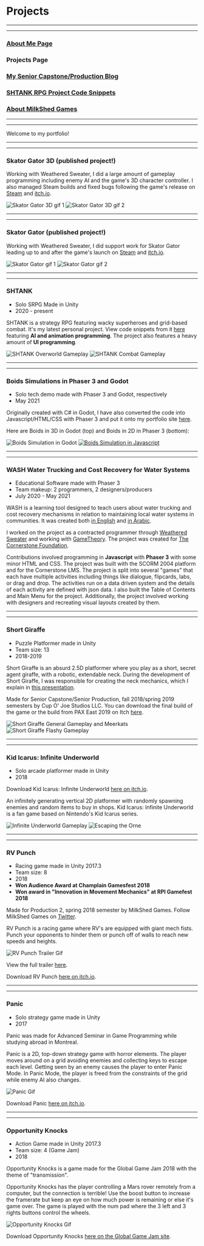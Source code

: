 # Projects

---
---

### [About Me Page](https://matthewroy01.github.io/aboutme)

### Projects Page

### [My Senior Capstone/Production Blog](https://matthewroy01.github.io/capstoneblog)

### [SHTANK RPG Project Code Snippets](https://matthewroy01.github.io/shtank)

### [About MilkShed Games](https://matthewroy01.github.io/milkshedgames)

---
---

Welcome to my portfolio!

---
---

### Skator Gator 3D (published project!)

Working with Weathered Sweater, I did a large amount of gameplay programming including enemy AI and the game's 3D character controller. I also managed Steam builds and fixed bugs following the game's release on [Steam](https://store.steampowered.com/app/1996470/Skator_Gator_3D/) and [itch.io](https://weatheredsweater.itch.io/skator-gator-3d).

![Skator Gator 3D gif 1](https://cdn.akamai.steamstatic.com/steam/apps/1996470/extras/Clip_1__10-27-22_.gif?t=1695254177)
![Skator Gator 3D gif 2](https://cdn.akamai.steamstatic.com/steam/apps/1996470/extras/Clip_2__10-27-22_.gif?t=1695254177)

---
---

### Skator Gator (published project!)

Working with Weathered Sweater, I did support work for Skator Gator leading up to and after the game's launch on [Steam](https://store.steampowered.com/app/1760240/Skator_Gator/) and [itch.io](https://weatheredsweater.itch.io/skator-gator).

![Skator Gator gif 1](https://cdn.akamai.steamstatic.com/steam/apps/1760240/extras/SG-gif-3.gif?t=1656596450)
![Skator Gator gif 2](https://cdn.akamai.steamstatic.com/steam/apps/1760240/extras/SG-gif-1.gif?t=1656596450)

---
---

### SHTANK

* Solo SRPG Made in Unity
* 2020 - present

SHTANK is a strategy RPG featuring wacky superheroes and grid-based combat. It's my latest personal project. View code snippets from it [here](https://matthewroy01.github.io/shtank) featuring **AI and animation programming**. The project also features a heavy amount of **UI programming**.

![SHTANK Overworld Gameplay](https://media.giphy.com/media/UxIhor9UpGjT37ayz6/giphy.gif)
![SHTANK Combat Gameplay](https://media.giphy.com/media/Mdghn776BDqga7LdfW/giphy.gif)

---
---

### Boids Simulations in Phaser 3 and Godot

* Solo tech demo made with Phaser 3 and Godot, respectively
* May 2021

Originally created with C# in Godot, I have also converted the code into Javascript/HTML/CSS with Phaser 3 and put it onto my portfolio site [here](https://matthewroy01.github.io/phaser_boids/).

Here are Boids in 3D in Godot (top) and Boids in 2D in Phaser 3 (bottom):

![Boids Simulation in Godot](https://media.giphy.com/media/SzINIGwUrAql0QyiU6/giphy.gif)
[![Boids Simulation in Javascript](https://media.giphy.com/media/h6uImEX2K7N5rFX2JH/giphy.gif)](https://matthewroy01.github.io/phaser_boids/)

---
---

### WASH Water Trucking and Cost Recovery for Water Systems

* Educational Software made with Phaser 3
* Team makeup: 2 programmers, 2 designers/producers
* July 2020 - May 2021

WASH is a learning tool designed to teach users about water trucking and cost recovery mechanisms in relation to maintaining local water systems in communities. It was created both [in English](https://get.disasterready.org/water-trucking-and-cost-recovery-online-training/) and [in Arabic](https://get.disasterready.org/water-trucking-and-cost-recovery-online-training/).

I worked on the project as a contracted programmer through [Weathered Sweater](https://www.weatheredsweater.com/) and working with [GameTheory](https://www.gametheoryco.com/). The project was created for [The Cornerstone Foundation](https://www.cornerstoneondemand.org/).

Contributions involved programming in **Javascript** with **Phaser 3** with some minor HTML and CSS. The project was built with the SCORM 2004 platform and for the Cornerstone LMS. The project is split into several "games" that each have multiple activities including things like dialogue, flipcards, labs, or drag and drop. The activities run on a data driven system and the details of each activity are defined with json data. I also built the Table of Contents and Main Menu for the project. Additionally, the project involved working with designers and recreating visual layouts created by them.

---
---

### Short Giraffe

* Puzzle Platformer made in Unity
* Team size: 13
* 2018-2019

Short Giraffe is an absurd 2.5D platformer where you play as a short, secret agent giraffe, with a robotic, extendable neck. During the development of Short Giraffe, I was responsible for creating the neck mechanics, which I explain in [this presentation](https://docs.google.com/presentation/d/1NBbn_v0iP8DU4oaqRKyrn2upmnK2vs6KqNosCCPtRE4/edit#slide=id.g5d86bd0ae3_0_0).

Made for Senior Capstone/Senior Production, fall 2018/spring 2019 semesters by Cup O' Joe Studios LLC. You can download the final build of the game or the build from PAX East 2019 on Itch [here](https://cupojoestudiosllc.itch.io/short-giraffe).

![Short Giraffe General Gameplay and Meerkats](https://media.giphy.com/media/JO9eGF4zXPC8CJvLP3/giphy.gif)
![Short Giraffe Flashy Gameplay](https://media.giphy.com/media/UWVKBbkMy70uBtXLOx/giphy.gif)

---
---

### Kid Icarus: Infinite Underworld

* Solo arcade platformer made in Unity
* 2018

Download Kid Icarus: Infinite Underworld [here on itch.io](https://matthewroy.itch.io/infiniteunderworld).

An infinitely generating vertical 2D platformer with randomly spawning enemies and random items to buy in shops. Kid Icarus: Infinite Underworld is a fan game based on Nintendo's Kid Icarus series.

![Infinite Underworld Gameplay](https://media.giphy.com/media/VhitQhcCl4oUNRx4O3/giphy.gif)
![Escaping the Orne](https://media.giphy.com/media/kyiIy5Vd93j3QfdCtF/giphy.gif)

---
---

### RV Punch

* Racing game made in Unity 2017.3
* Team size: 8
* 2018
* **Won Audience Award at Champlain Gamesfest 2018**
* **Won award in "Innovation in Movement Mechanics" at RPI Gamefest 2018**

Made for Production 2, spring 2018 semester by MilkShed Games. Follow MilkShed Games on [Twitter](https://twitter.com/MilkShedGames).

RV Punch is a racing game where RV's are equipped with giant mech fists. Punch your opponents to hinder them or punch off of walls to reach new speeds and heights.

![RV Punch Trailer Gif](https://media.giphy.com/media/9VtKPiHFVRsvIM8RPN/giphy.gif)

View the full trailer [here](https://www.youtube.com/watch?v=mn1Y-4wrkfY).

Download RV Punch [here on itch.io](https://milkshed-games.itch.io/rvpunch).

---
---

### Panic

* Solo strategy game made in Unity
* 2017

Panic was made for Advanced Seminar in Game Programming while studying abroad in Montreal.

Panic is a 2D, top-down strategy game with horror elements. The player moves around on a grid avoiding enemies and collecting keys to escape each level. Getting seen by an enemy causes the player to enter Panic Mode. In Panic Mode, the player is freed from the constraints of the grid while enemy AI also changes.

![Panic Gif](https://media.giphy.com/media/4T7zmKRa65oUFW8cJ5/giphy.gif)

Download Panic [here on itch.io](https://matthewroy.itch.io/panic).

---
---

### Opportunity Knocks

* Action Game made in Unity 2017.3
* Team size: 4 (Game Jam)
* 2018

Opportunity Knocks is a game made for the Global Game Jam 2018 with the theme of "transmission".

Opportunity Knocks has the player controlling a Mars rover remotely from a computer, but the connection is terrible! Use the boost button to increase the framerate but keep an eye on how much power is remaining or else it's game over. The game is played with the num pad where the 3 left and 3 rights buttons control the wheels.

![Opportunity Knocks Gif](https://media.giphy.com/media/SiJYIT5CxwITBRDcCv/giphy.gif)

Download Opportunity Knocks [here on the Global Game Jam site](https://globalgamejam.org/2018/games/opportunity-knocks).
